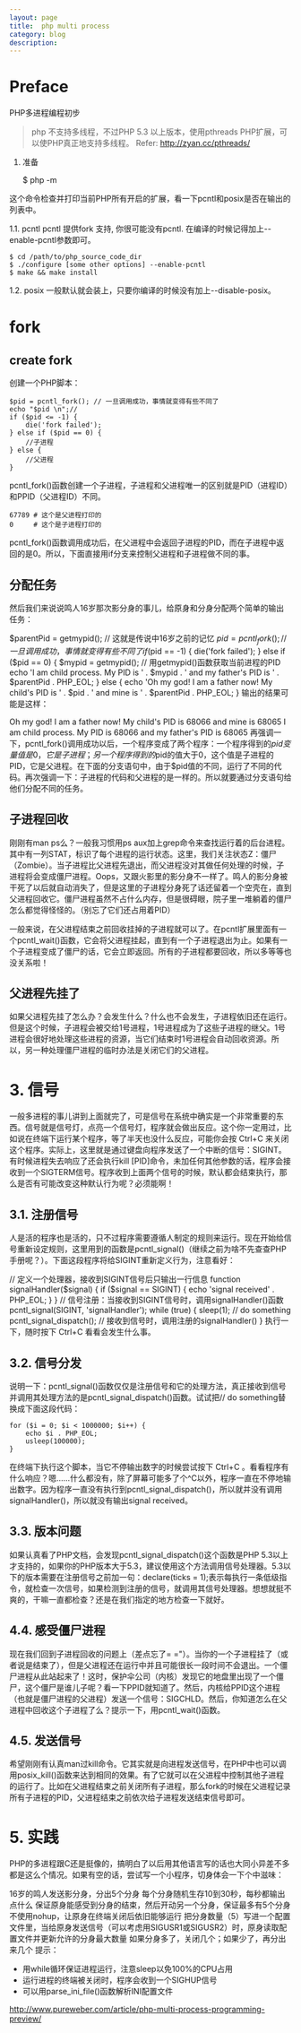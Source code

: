 ```yaml
---
layout: page
title:	php multi process
category: blog
description:
---
```

# Preface
PHP多进程编程初步

> php 不支持多线程，不过PHP 5.3 以上版本，使用pthreads PHP扩展，可以使PHP真正地支持多线程。 Refer: http://zyan.cc/pthreads/

1. 准备

	$ php -m

这个命令检查并打印当前PHP所有开启的扩展，看一下pcntl和posix是否在输出的列表中。

1.1. pcntl
pcntl 提供fork 支持, 你很可能没有pcntl. 在编译的时候记得加上--enable-pcntl参数即可。

	$ cd /path/to/php_source_code_dir
	$ ./configure [some other options] --enable-pcntl
	$ make && make install

1.2. posix
一般默认就会装上，只要你编译的时候没有加上--disable-posix。

# fork

## create fork

创建一个PHP脚本：

	$pid = pcntl_fork(); // 一旦调用成功，事情就变得有些不同了
	echo "$pid \n";//
	if ($pid <= -1) {
		die('fork failed');
	} else if ($pid == 0) {
		//子进程
	} else {
		//父进程
	}

pcntl_fork()函数创建一个子进程，子进程和父进程唯一的区别就是PID（进程ID）和PPID（父进程ID）不同。

	67789 # 这个是父进程打印的
	0     # 这个是子进程打印的

pcntl_fork()函数调用成功后，在父进程中会返回子进程的PID，而在子进程中返回的是0。所以，下面直接用if分支来控制父进程和子进程做不同的事。

## 分配任务

然后我们来说说鸣人16岁那次影分身的事儿，给原身和分身分配两个简单的输出任务：

$parentPid = getmypid(); // 这就是传说中16岁之前的记忆
$pid = pcntl_fork(); // 一旦调用成功，事情就变得有些不同了
if ($pid == -1) {
    die('fork failed');
} else if ($pid == 0) {
    $mypid = getmypid(); // 用getmypid()函数获取当前进程的PID
    echo 'I am child process. My PID is ' . $mypid . ' and my father's PID is ' . $parentPid . PHP_EOL;
} else {
    echo 'Oh my god! I am a father now! My child's PID is ' . $pid . ' and mine is ' . $parentPid . PHP_EOL;
}
输出的结果可能是这样：

Oh my god! I am a father now! My child's PID is 68066 and mine is 68065
I am child process. My PID is 68066 and my father's PID is 68065
再强调一下，pcntl_fork()调用成功以后，一个程序变成了两个程序：一个程序得到的$pid变量值是0，它是子进程；另一个程序得到的$pid的值大于0，这个值是子进程的PID，它是父进程。在下面的分支语句中，由于$pid值的不同，运行了不同的代码。再次强调一下：子进程的代码和父进程的是一样的。所以就要通过分支语句给他们分配不同的任务。

## 子进程回收

刚刚有man ps么？一般我习惯用ps aux加上grep命令来查找运行着的后台进程。其中有一列STAT，标识了每个进程的运行状态。这里，我们关注状态Z：僵尸（Zombie）。当子进程比父进程先退出，而父进程没对其做任何处理的时候，子进程将会变成僵尸进程。Oops，又跟火影里的影分身不一样了。鸣人的影分身被干死了以后就自动消失了，但是这里的子进程分身死了话还留着一个空壳在，直到父进程回收它。僵尸进程虽然不占什么内存，但是很碍眼，院子里一堆躺着的僵尸怎么都觉得怪怪的。（别忘了它们还占用着PID）

一般来说，在父进程结束之前回收挂掉的子进程就可以了。在pcntl扩展里面有一个pcntl_wait()函数，它会将父进程挂起，直到有一个子进程退出为止。如果有一个子进程变成了僵尸的话，它会立即返回。所有的子进程都要回收，所以多等等也没关系啦！

## 父进程先挂了

如果父进程先挂了怎么办？会发生什么？什么也不会发生，子进程依旧还在运行。但是这个时候，子进程会被交给1号进程，1号进程成为了这些子进程的继父。1号进程会很好地处理这些进程的资源，当它们结束时1号进程会自动回收资源。所以，另一种处理僵尸进程的临时办法是关闭它们的父进程。

# 3. 信号

一般多进程的事儿讲到上面就完了，可是信号在系统中确实是一个非常重要的东西。信号就是信号灯，点亮一个信号灯，程序就会做出反应。这个你一定用过，比如说在终端下运行某个程序，等了半天也没什么反应，可能你会按 Ctrl+C 来关闭这个程序。实际上，这里就是通过键盘向程序发送了一个中断的信号：SIGINT。有时候进程失去响应了还会执行kill [PID]命令，未加任何其他参数的话，程序会接收到一个SIGTERM信号。程序收到上面两个信号的时候，默认都会结束执行，那么是否有可能改变这种默认行为呢？必须能啊！

## 3.1. 注册信号

人是活的程序也是活的，只不过程序需要遵循人制定的规则来运行。现在开始给信号重新设定规则，这里用到的函数是pcntl_signal()（继续之前为啥不先查查PHP手册呢？）。下面这段程序将给SIGINT重新定义行为，注意看好：

// 定义一个处理器，接收到SIGINT信号后只输出一行信息
function signalHandler($signal) {
    if ($signal == SIGINT) {
        echo 'signal received' . PHP_EOL;
    }
}
// 信号注册：当接收到SIGINT信号时，调用signalHandler()函数
pcntl_signal(SIGINT, 'signalHandler');
while (true) {
    sleep(1);
    // do something
    pcntl_signal_dispatch(); // 接收到信号时，调用注册的signalHandler()
}
执行一下，随时按下 Ctrl+C 看看会发生什么事。

## 3.2. 信号分发

说明一下：pcntl_signal()函数仅仅是注册信号和它的处理方法，真正接收到信号并调用其处理方法的是pcntl_signal_dispatch()函数。试试把// do something替换成下面这段代码：

	for ($i = 0; $i < 1000000; $i++) {
		echo $i . PHP_EOL;
		usleep(100000);
	}

在终端下执行这个脚本，当它不停输出数字的时候尝试按下 Ctrl+C 。看看程序有什么响应？嗯……什么都没有，除了屏幕可能多了个^C以外，程序一直在不停地输出数字。因为程序一直没有执行到pcntl_signal_dispatch()，所以就并没有调用signalHandler()，所以就没有输出signal received。

## 3.3. 版本问题

如果认真看了PHP文档，会发现pcntl_signal_dispatch()这个函数是PHP 5.3以上才支持的，如果你的PHP版本大于5.3，建议使用这个方法调用信号处理器。5.3以下的版本需要在注册信号之前加一句：declare(ticks = 1);表示每执行一条低级指令，就检查一次信号，如果检测到注册的信号，就调用其信号处理器。想想就挺不爽的，干嘛一直都检查？还是在我们指定的地方检查一下就好。

## 4.4. 感受僵尸进程

现在我们回到子进程回收的问题上（差点忘了= ="）。当你的一个子进程挂了（或者说是结束了），但是父进程还在运行中并且可能很长一段时间不会退出。一个僵尸进程从此站起来了！这时，保护伞公司（内核）发现它的地盘里出现了一个僵尸，这个僵尸是谁儿子呢？看一下PPID就知道了。然后，内核给PPID这个进程（也就是僵尸进程的父进程）发送一个信号：SIGCHLD。然后，你知道怎么在父进程中回收这个子进程了么？提示一下，用pcntl_wait()函数。

## 4.5. 发送信号

希望刚刚有认真man过kill命令。它其实就是向进程发送信号，在PHP中也可以调用posix_kill()函数来达到相同的效果。有了它就可以在父进程中控制其他子进程的运行了。比如在父进程结束之前关闭所有子进程，那么fork的时候在父进程记录所有子进程的PID，父进程结束之前依次给子进程发送结束信号即可。

# 5. 实践

PHP的多进程跟C还是挺像的，搞明白了以后用其他语言写的话也大同小异差不多都是这么个情况。如果有空的话，尝试写一个小程序，切身体会一下个中滋味：

16岁的鸣人发送影分身，分出5个分身
每个分身随机生存10到30秒，每秒都输出点什么
保证原身能感受到分身的结束，然后开动另一个分身，保证最多有5个分身
不使用nohup，让原身在终端关闭后依旧能够运行
把分身数量（5）写进一个配置文件里，当给原身发送信号（可以考虑用SIGUSR1或SIGUSR2）时，原身读取配置文件并更新允许的分身最大数量
如果分身多了，关闭几个；如果少了，再分出来几个
提示：

- 用while循环保证进程运行，注意sleep以免100%的CPU占用
- 运行进程的终端被关闭时，程序会收到一个SIGHUP信号
- 可以用parse_ini_file()函数解析INI配置文件

http://www.pureweber.com/article/php-multi-process-programming-preview/

